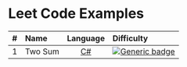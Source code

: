 # Leet Code Examples
 
| # | Name  | Language | Difficulty |
 :---        | :---   |:----:   | :---  |
| 1 |    Two Sum  | [C#](https://github.com/evanallen13/Code-Interview-Questions/blob/main/LeetCode/Questions/0001_TwoSums.cs)  | [![Generic badge](https://img.shields.io/badge/-Easy-brightgreen)](https://shields.io/) |
